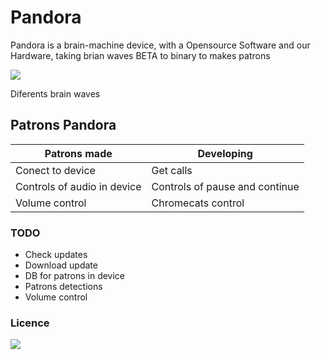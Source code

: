 # Pandora

Pandora is a brain-machine device, with a Opensource Software and our Hardware, taking brian waves BETA to binary to makes patrons

<img src="https://ars.els-cdn.com/content/image/3-s2.0-B9780128044902000026-f02-01-9780128044902.jpg">

<dl>
  <dt>Diferents brain waves</dt>

</dl>




## Patrons Pandora

| Patrons made  | Developing    |
| ------------- | ------------- |
| Conect to device  | Get calls |
| Controls of audio in device  | Controls of pause and continue  |
| Volume control | Chromecats control  |

### TODO

* Check updates
* Download update
* DB for patrons in device
* Patrons detections
* Volume control

### Licence 

<img src="http://seawisphunter.com/minibuffer/api/MIT-License-transparent.png">
